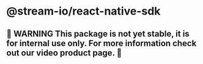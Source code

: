 # @stream-io/react-native-sdk

 ## 🚧 WARNING This package is not yet stable, it is for internal use only. For more information check out our video product page. 🚧
